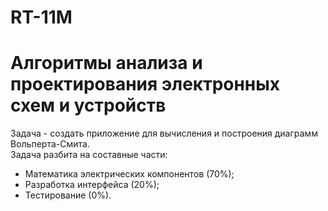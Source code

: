 # RT-11M
# Алгоритмы анализа и проектирования электронных схем и устройств
Задача - создать приложение для вычисления и построения диаграмм Вольперта-Смита. <br />
Задача разбита на составные части: 
- Математика электрических компонентов (70%);
- Разработка интерфейса (20%);
- Тестирование (0%).
